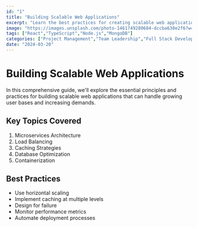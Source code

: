 ```yaml
---
id: "1"
title: "Building Scalable Web Applications"
excerpt: "Learn the best practices for creating scalable web applications with modern technologies."
image: "https://images.unsplash.com/photo-1461749280684-dccba630e2f6?w=800&auto=format&fit=crop&q=60"
tags: ["React","TypeScript","Node.js","MongoDB"]
categories: ["Project Management","Team Leadership","Full Stack Development"]
date: "2024-03-20"
---
```


# Building Scalable Web Applications

In this comprehensive guide, we'll explore the essential principles and practices for building scalable web applications that can handle growing user bases and increasing demands.

## Key Topics Covered
1. Microservices Architecture
2. Load Balancing
3. Caching Strategies
4. Database Optimization
5. Containerization

## Best Practices
- Use horizontal scaling
- Implement caching at multiple levels
- Design for failure
- Monitor performance metrics
- Automate deployment processes
